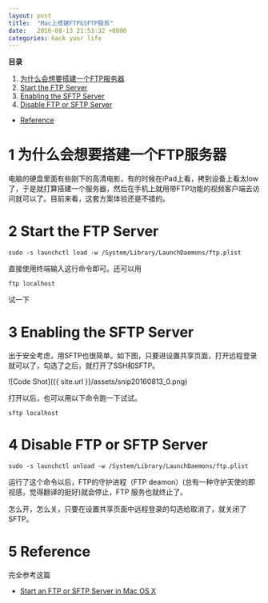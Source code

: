 ```yaml
---
layout: post
title:  "Mac上搭建FTP&SFTP服务"
date:   2016-08-13 21:53:32 +0800
categories: hack your life
---
```



**目录**

1. [ 为什么会想要搭建一个FTP服务器](#why)
2. [ Start the FTP Server](#FTP)
3. [ Enabling the SFTP Server](#SFTP)
4. [ Disable FTP or SFTP Server](#distable)
* [Reference](#reference)


1 为什么会想要搭建一个FTP服务器<a name="why"></a>
===

电脑的硬盘里面有些刚下的高清电影，有的时候在iPad上看，拷到设备上看太low了，于是就打算搭建一个服务器，然后在手机上就用带FTP功能的视频客户端去访问就可以了。目前来看，这套方案体验还是不错的。


2 Start the FTP Server<a name="FTP"></a>
===
~~~
sudo -s launchctl load -w /System/Library/LaunchDaemons/ftp.plist
~~~

直接使用终端输入这行命令即可。还可以用

~~~
ftp localhost
~~~

试一下

3 Enabling the SFTP Server <a name="SFTP"></a>
===

出于安全考虑，用SFTP也很简单。如下图，只要进设置共享页面，打开远程登录就可以了，勾选了之后，就打开了SSH和SFTP。

![Code Shot]({{ site.url }}/assets/snip20160813_0.png)



打开以后，也可以用以下命令跑一下试试。

~~~
sftp localhost 
~~~

4 Disable FTP or SFTP Server <a name="disable"></a>
===


~~~
sudo -s launchctl unload -w /System/Library/LaunchDaemons/ftp.plist
~~~

运行了这个命令以后，FTP的守护进程（FTP deamon）(总有一种守护天使的即视感，觉得翻译的挺好)就会停止，FTP 服务也就终止了。

怎么开，怎么关，只要在设置共享页面中远程登录的勾选给取消了，就关闭了SFTP。



5 Reference<a name="reference"></a>
===

完全参考这篇

- [Start an FTP or SFTP Server in Mac OS X](http://osxdaily.com/2011/09/29/start-an-ftp-or-sftp-server-in-mac-os-x-lion/
)


